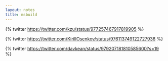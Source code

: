```yaml
---
layout: notes
title: msbuild
---
```


{% twitter https://twitter.com/kzu/status/977257467917819905 %}


{% twitter https://twitter.com/KirillOsenkov/status/976113749122727936 %}

{% twitter https://twitter.com/davkean/status/979207181810585600?s=19 %}
